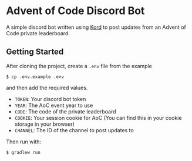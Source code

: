 # Advent of Code Discord Bot

A simple discord bot written using [Kord](https://github.com/kordlib/kord) to post updates from an Advent of Code private leaderboard.

## Getting Started

After cloning the project, create a `.env` file from the example

```
$ cp .env.example .env
```

and then add the required values.

- `TOKEN`: Your discord bot token
- `YEAR`: The AoC event year to use
- `CODE`: The code of the private leaderboard
- `COOKIE`: Your session cookie for AoC (You can find this in your cookie storage in your browser)
- `CHANNEL`: The ID of the channel to post updates to

Then run with:

```
$ gradlew run
```

